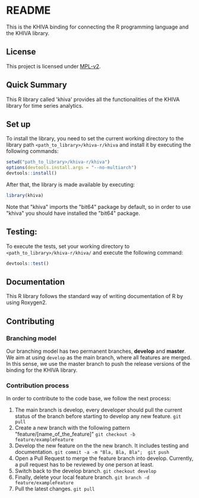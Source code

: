# README #
This is the KHIVA binding for connecting the R programming language and the KHIVA library.

## License
This project is licensed under [MPL-v2](https://www.mozilla.org/en-US/MPL/2.0/).
 
## Quick Summary
This R library called 'khiva' provides all the functionalities of the KHIVA library for time series analytics.

## Set up
To install the library, you need to set the current working directory to the library path `<path_to_library>/khiva-r/khiva` 
and install it by executing the following commands: 
```R
setwd("path_to_library>/khiva-r/khiva")
options(devtools.install.args = "--no-multiarch")
devtools::install()
```
After that, the library is made available by executing:
```R
library(khiva)  
```

Note that "khiva" imports the "bit64" package by default, so in order to use "khiva" you should have installed the "bit64" package.

## Testing:
To execute the tests, set your working directory to `<path_to_library>/khiva-r/khiva/` and execute the following command:
```R
devtools::test()
```

## Documentation
This R library follows the standard way of writing documentation of R by using Roxygen2.

## Contributing

### Branching model
Our branching model has two permanent branches, **develop** and **master**. 
We aim at using `develop` as the main branch, where all features are merged. 
In this sense, we use the master branch to push the release versions of the binding for the KHIVA library.

### Contribution process
In order to contribute to the code base, we follow the next process:
1. The main branch is develop, every developer should pull the current status of the branch before starting to develop any new feature.
`git pull`
2. Create a new branch with the following pattern "feature/[name_of_the_feature]"
`git checkout -b feature/exampleFeature`
3. Develop the new feature on the the new branch. It includes testing and documentation.
`git commit -a -m "Bla, Bla, Bla";  git push`
4. Open a Pull Request to merge the feature branch into develop. Currently, a pull request has to be reviewed by one person at least.
6. Switch back to the develop branch.
`git checkout develop`
6. Finally, delete your local feature branch.
`git branch -d feature/exampleFeature`
7. Pull the latest changes.
`git pull`
